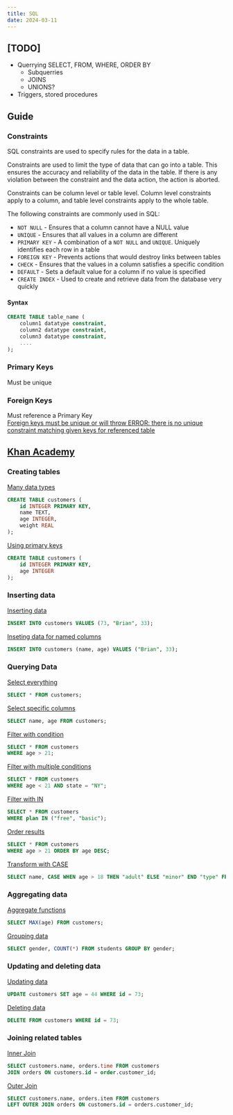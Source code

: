 ```yaml
---
title: SQL
date: 2024-03-11
---
```


## [TODO]
- Querrying SELECT, FROM, WHERE, ORDER BY
  - Subquerries
  - JOINS
  - UNIONS?
- Triggers, stored procedures

## Guide

### Constraints

SQL constraints are used to specify rules for the data in a table.

Constraints are used to limit the type of data that can go into a table. This ensures the accuracy and reliability of the data in the table. If there is any violation between the constraint and the data action, the action is aborted.

Constraints can be column level or table level. Column level constraints apply to a column, and table level constraints apply to the whole table.

The following constraints are commonly used in SQL:

- `NOT NULL` - Ensures that a column cannot have a NULL value
- `UNIQUE` - Ensures that all values in a column are different
- `PRIMARY KEY` - A combination of a `NOT NULL` and `UNIQUE`. Uniquely identifies each row in a table
- `FOREIGN KEY` - Prevents actions that would destroy links between tables
- `CHECK` - Ensures that the values in a column satisfies a specific condition
- `DEFAULT` - Sets a default value for a column if no value is specified
- `CREATE INDEX` - Used to create and retrieve data from the database very quickly

#### Syntax

```sql
CREATE TABLE table_name (
    column1 datatype constraint,
    column2 datatype constraint,
    column3 datatype constraint,
    ....
);
```

### Primary Keys

Must be unique

### Foreign Keys

Must reference a Primary Key  
[Foreign keys must be unique or will throw ERROR:  there is no unique constraint matching given keys for referenced table](https://stackoverflow.com/questions/11966419/error-there-is-no-unique-constraint-matching-given-keys-for-referenced-table-b)

## [Khan Academy](https://www.khanacademy.org/computer-programming/new/sql)

### Creating tables

[Many data types](https://www.khanacademy.org/computer-programming/sql-create-table-with-multiple-data-types/5945065256124416)

```sql
CREATE TABLE customers (
    id INTEGER PRIMARY KEY, 
    name TEXT, 
    age INTEGER, 
    weight REAL
);
```

[Using primary keys](https://www.khanacademy.org/computer-programming/sql-create-table-with-a-primary-key/5189331400654848)

```sql
CREATE TABLE customers (
    id INTEGER PRIMARY KEY, 
    age INTEGER
);
```

### Inserting data

[Inserting data](https://www.khanacademy.org/computer-programming/sql-inserting-values-in-tables/5382515271532544)

```sql
INSERT INTO customers VALUES (73, "Brian", 33);
```

[Inseting data for named columns](https://www.khanacademy.org/computer-programming/sql-inserting-values-in-tables/5382515271532544)

```sql
INSERT INTO customers (name, age) VALUES ("Brian", 33);
```

### Querying Data

[Select everything](https://www.khanacademy.org/computer-programming/sql-selecting-rows/5163767537205248)

```sql
SELECT * FROM customers;
```

[Select specific columns](https://www.khanacademy.org/computer-programming/sql-selecting-rows/5163767537205248)

```sql
SELECT name, age FROM customers;
```

[Filter with condition](https://www.khanacademy.org/computer-programming/sql-selecting-with-where-conditions/6216095996444672)

```sql
SELECT * FROM customers 
WHERE age > 21;
```

[Filter with multiple conditions](https://www.khanacademy.org/computer-programming/sql-selecting-with-where-conditions/6216095996444672)

```sql
SELECT * FROM customers 
WHERE age < 21 AND state = "NY";
```
[Filter with IN](https://www.khanacademy.org/computer-programming/sql-filter-with-in/6529475600842752)

```sql
SELECT * FROM customers 
WHERE plan IN ("free", "basic");
```

[Order results](https://www.khanacademy.org/computer-programming/sql-select-with-order-by/6218182226477056)

```sql
SELECT * FROM customers
WHERE age > 21 ORDER BY age DESC;
```

[Transform with CASE](https://www.khanacademy.org/computer-programming/sql-transform-select-results-with-case/5100246984163328)

```sql
SELECT name, CASE WHEN age > 18 THEN "adult" ELSE "minor" END "type" FROM customers;
```

### Aggregating data

[Aggregate functions](https://www.khanacademy.org/computer-programming/sql-select-with-aggregate-functions/4797964233080832)

```sql
SELECT MAX(age) FROM customers;
```

[Grouping data](https://www.khanacademy.org/computer-programming/sql-grouping-select-results-with-group-by/5520132919132160)

```sql
SELECT gender, COUNT(*) FROM students GROUP BY gender;
```

### Updating and deleting data

[Updating data](https://www.khanacademy.org/computer-programming/sql-update-and-delete/5559819222253568)

```sql
UPDATE customers SET age = 44 WHERE id = 73;
```

[Deleting data](https://www.khanacademy.org/computer-programming/sql-update-and-delete/5559819222253568)

```sql
DELETE FROM customers WHERE id = 73;
```

### Joining related tables

[Inner Join](https://www.khanacademy.org/computer-programming/sql-join-on-tables/5409956539006976)

```sql
SELECT customers.name, orders.time FROM customers 
JOIN orders ON customers.id = order.customer_id;
```

[Outer Join](https://www.khanacademy.org/computer-programming/sql-join-on-tables/5409956539006976)

```sql
SELECT customers.name, orders.item FROM customers
LEFT OUTER JOIN orders ON customers.id = orders.customer_id;
```